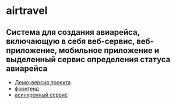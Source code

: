 # airtravel
## Система для создания авиарейса, включающую в себя веб-сервис, веб-приложение, мобильное приложение и выделенный сервис определения статуса авиарейса
  + [Демо-версия проекта](https://irina88-il.github.io/airtravel-frontend/home)
  + [фронтенд](https://github.com/irina88-il/airtravel-frontend)
  + [асинхронный сервис](https://github.com/irina88-il/async/tree/async)
